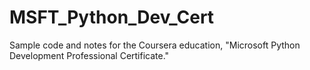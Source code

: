 # MSFT_Python_Dev_Cert
Sample code and notes for the Coursera education, "Microsoft Python Development Professional Certificate."
